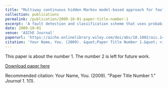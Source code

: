 ```yaml
---
title: "Multiway continuous hidden Markov model‐based approach for fault detection and diagnosis"
collection: publications
permalink: /publication/2009-10-01-paper-title-number-1
excerpt: 'A fault detection and classification scheme that uses probabilistic inference based on multiway continuous hidden Markov models (MCHMM).'
date: 2009-10-01
venue: 'AIChE Journal'
paperurl: 'https://aiche.onlinelibrary.wiley.com/doi/abs/10.1002/aic.14386'
citation: 'Your Name, You. (2009). &quot;Paper Title Number 1.&quot; <i>Journal 1</i>. 1(1).'
---
```

This paper is about the number 1. The number 2 is left for future work.

[Download paper here](http://academicpages.github.io/files/paper1.pdf)

Recommended citation: Your Name, You. (2009). "Paper Title Number 1." <i>Journal 1</i>. 1(1).
